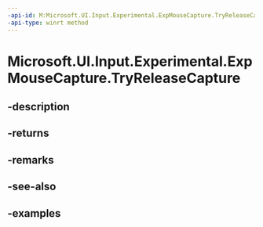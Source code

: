 ```yaml
---
-api-id: M:Microsoft.UI.Input.Experimental.ExpMouseCapture.TryReleaseCapture
-api-type: winrt method
---
```


# Microsoft.UI.Input.Experimental.ExpMouseCapture.TryReleaseCapture

<!--
public bool TryReleaseCapture ();
-->


## -description

## -returns

## -remarks

## -see-also

## -examples


